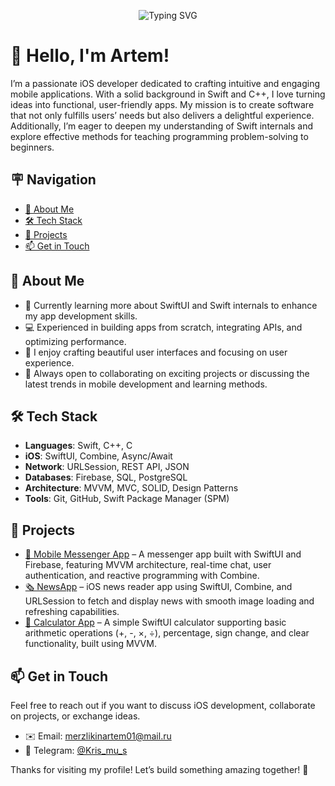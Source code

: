 <p align="center">
  <img src="https://readme-typing-svg.herokuapp.com?font=Fira+Code&size=24&pause=1000&color=99ff99&center=true&vCenter=true&width=600&lines=Hi+there+👋,+I'm+Artem;I'm+an+iOS+Developer!" alt="Typing SVG" />
</p>

# 👋 Hello, I'm Artem!

I’m a passionate iOS developer dedicated to crafting intuitive and engaging mobile applications. With a solid background in Swift and C++, I love turning ideas into functional, user-friendly apps. My mission is to create software that not only fulfills users’ needs but also delivers a delightful experience. Additionally, I’m eager to deepen my understanding of Swift internals and explore effective methods for teaching programming problem-solving to beginners.

## 🪧 Navigation

- [🚀 About Me](#about-me)
- [🛠 Tech Stack](#tech-stack)
- [🌟 Projects](#projects)
- [📫 Get in Touch](#get-in-touch)

## 🚀 About Me

- 🌱 Currently learning more about SwiftUI and Swift internals to enhance my app development skills.
- 💻 Experienced in building apps from scratch, integrating APIs, and optimizing performance.
- 🎨 I enjoy crafting beautiful user interfaces and focusing on user experience.
- 💬 Always open to collaborating on exciting projects or discussing the latest trends in mobile development and learning methods.

## 🛠 Tech Stack

- **Languages**: Swift, C++, C
- **iOS**: SwiftUI, Combine, Async/Await
- **Network**: URLSession, REST API, JSON
- **Databases**: Firebase, SQL, PostgreSQL
- **Architecture**: MVVM, MVC, SOLID, Design Patterns
- **Tools**: Git, GitHub, Swift Package Manager (SPM)

## 🌟 Projects

- [📱 Mobile Messenger App](https://github.com/KrisMuSs/MobileMessengerApp) – A messenger app built with SwiftUI and Firebase, featuring MVVM architecture, real-time chat, user authentication, and reactive programming with Combine.
- [🗞 NewsApp](https://github.com/KrisMuSs/NewsApp) – iOS news reader app using SwiftUI, Combine, and URLSession to fetch and display news with smooth image loading and refreshing capabilities.
- [🧮 Calculator App](https://github.com/KrisMuSs/CalculatorApp) – A simple SwiftUI calculator supporting basic arithmetic operations (+, -, ×, ÷), percentage, sign change, and clear functionality, built using MVVM.

## 📫 Get in Touch

Feel free to reach out if you want to discuss iOS development, collaborate on projects, or exchange ideas.

- ✉️ Email: [merzlikinartem01@mail.ru](mailto:merzlikinartem01@mail.ru)  
- 💬 Telegram: [@Kris_mu_s](https://t.me/Kris_mu_s)

Thanks for visiting my profile! Let’s build something amazing together! 🚀

